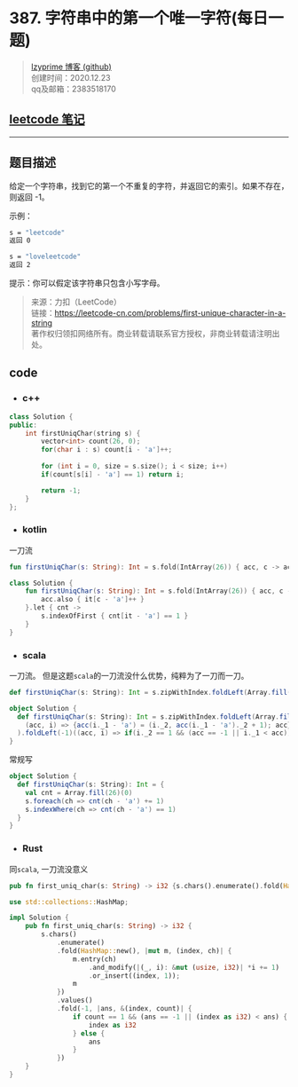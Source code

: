 # 387. 字符串中的第一个唯一字符(每日一题)

> [lzyprime 博客 (github)](https://lzyprime.github.io)   
> 创建时间：2020.12.23  
> qq及邮箱：2383518170  

## [leetcode 笔记](https://lzyprime.github.io/leetcode/leetcode)

---

## 题目描述

给定一个字符串，找到它的第一个不重复的字符，并返回它的索引。如果不存在，则返回 -1。

示例：
```bash
s = "leetcode"
返回 0

s = "loveleetcode"
返回 2
```

提示：你可以假定该字符串只包含小写字母。

> 来源：力扣（LeetCode）  
>  链接：https://leetcode-cn.com/problems/first-unique-character-in-a-string  
> 著作权归领扣网络所有。商业转载请联系官方授权，非商业转载请注明出处。

## code

- ### c++ 

```c++
class Solution {
public:
    int firstUniqChar(string s) {
        vector<int> count(26, 0);
        for(char i : s) count[i - 'a']++;
        
        for (int i = 0, size = s.size(); i < size; i++)
        if(count[s[i] - 'a'] == 1) return i;

        return -1;
    }
};
```

- ### kotlin

一刀流

```kotlin
fun firstUniqChar(s: String): Int = s.fold(IntArray(26)) { acc, c -> acc.also { it[c - 'a']++ }}.let { cnt -> s.indexOfFirst { cnt[it - 'a'] == 1 }}
```

```kotlin
class Solution {
    fun firstUniqChar(s: String): Int = s.fold(IntArray(26)) { acc, c ->
        acc.also { it[c - 'a']++ }
    }.let { cnt ->
        s.indexOfFirst { cnt[it - 'a'] == 1 }
    }
}
```

- ### scala

一刀流。 但是这题`scala`的一刀流没什么优势，纯粹为了一刀而一刀。

```scala
def firstUniqChar(s: String): Int = s.zipWithIndex.foldLeft(Array.fill(26)((0, 0)))((acc, i) => {acc(i._1 - 'a') = (i._2, acc(i._1 - 'a')._2 + 1); acc}).foldLeft(-1)((acc, i) => if(i._2 == 1 && (acc == -1 || i._1 < acc)) i._1 else acc)
```

```scala
object Solution {
  def firstUniqChar(s: String): Int = s.zipWithIndex.foldLeft(Array.fill(26)((0, 0)))(
    (acc, i) => {acc(i._1 - 'a') = (i._2, acc(i._1 - 'a')._2 + 1); acc}
  ).foldLeft(-1)((acc, i) => if(i._2 == 1 && (acc == -1 || i._1 < acc)) i._1 else acc)
}
```

常规写

```scala
object Solution {
  def firstUniqChar(s: String): Int = {
    val cnt = Array.fill(26)(0)
    s.foreach(ch => cnt(ch - 'a') += 1)
    s.indexWhere(ch => cnt(ch - 'a') == 1)
  }
}
```

- ### Rust

同`scala`, 一刀流没意义

```rust
pub fn first_uniq_char(s: String) -> i32 {s.chars().enumerate().fold(HashMap::new(), |mut m, (index, ch)| {m.entry(ch).and_modify(|(_, i): &mut (usize, i32)| *i += 1).or_insert((index, 1));m}).values().fold(-1, |ans, &(index, count)| {if count == 1 && (ans == -1 || (index as i32) < ans) {index as i32} else {ans}})}
```

```rust
use std::collections::HashMap;

impl Solution {
    pub fn first_uniq_char(s: String) -> i32 {
        s.chars()
            .enumerate()
            .fold(HashMap::new(), |mut m, (index, ch)| {
                m.entry(ch)
                    .and_modify(|(_, i): &mut (usize, i32)| *i += 1)
                    .or_insert((index, 1));
                m
            })
            .values()
            .fold(-1, |ans, &(index, count)| {
                if count == 1 && (ans == -1 || (index as i32) < ans) {
                    index as i32
                } else {
                    ans
                }
            })
    }
}
```